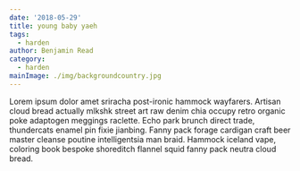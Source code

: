 ```yaml
---
date: '2018-05-29'
title: young baby yaeh
tags:
  - harden
author: Benjamin Read
category:
  - harden
mainImage: ./img/backgroundcountry.jpg
---
```

Lorem ipsum dolor amet sriracha post-ironic hammock wayfarers. Artisan cloud bread actually mlkshk street art raw denim chia occupy retro organic poke adaptogen meggings raclette. Echo park brunch direct trade, thundercats enamel pin fixie jianbing. Fanny pack forage cardigan craft beer master cleanse poutine intelligentsia man braid. Hammock iceland vape, coloring book bespoke shoreditch flannel squid fanny pack neutra cloud bread.
